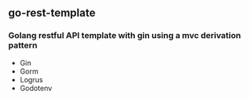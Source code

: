 ## go-rest-template
### Golang restful API template with gin using a mvc derivation pattern

* Gin
* Gorm
* Logrus
* Godotenv


